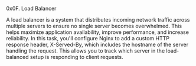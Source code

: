 0x0F. Load Balancer

A load balancer is a system that distributes incoming network traffic across multiple servers to ensure no single server becomes overwhelmed. This helps maximize application availability, improve performance, and increase reliability. In this task, you'll configure Nginx to add a custom HTTP response header, X-Served-By, which includes the hostname of the server handling the request. This allows you to track which server in the load-balanced setup is responding to client requests.

